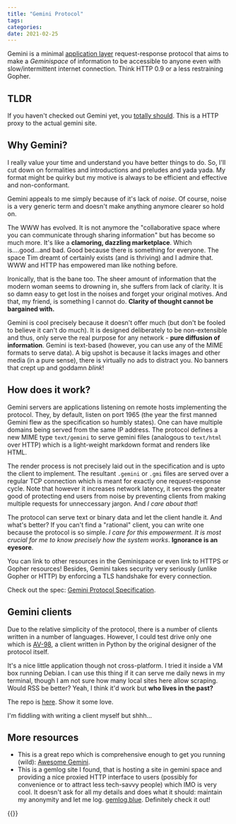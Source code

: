 ```yaml
---
title: "Gemini Protocol"
tags:
categories: 
date: 2021-02-25
---
```




Gemini is a minimal [application layer][5] request-response protocol that aims to make a _Geminispace_ of information to be accessible to anyone even with slow/intermittent internet connection. Think HTTP 0.9 or a less restraining Gopher.

## TLDR   

If you haven't checked out Gemini yet, you [totally should][0]. This is a HTTP proxy to the actual gemini site.   

## Why Gemini?   

I really value your time and understand you have better things to do. So, I'll cut down on formalities and introductions and preludes and yada yada. My format might be quirky but my motive is always to be efficient and effective and non-conformant.  

Gemini appeals to me simply because of it's lack of _noise_. Of course, noise is a very generic term and doesn't make anything anymore clearer so hold on.   

The WWW has evolved. It is not anymore the "collaborative space where you can communicate through sharing information" but has become so much more. It's like a **clamoring, dazzling marketplace**. Which is....good...and bad. Good because there is something for everyone. The space Tim dreamt of certainly exists (and is thriving)  and I admire that. WWW and HTTP has empowered man like nothing before.      

Ironically, that is the bane too. The sheer amount of information that the modern woman seems to drowning in, she suffers from lack of clarity. It is so damn easy to get lost in the noises and forget your original motives. And that, my friend, is something I cannot do. **Clarity of thought cannot be bargained with.**

Gemini is cool precisely because it doesn't offer much (but don't be fooled to believe it can't do much). It is designed deliberately to be non-extensible and thus, only serve the real purpose for any network - **pure diffusion of information**. Gemini is text-based (however, you can use any of the MIME formats to serve data). A big upshot is because it lacks images and other media (in a pure sense), there is virtually no ads to distract you. No banners that crept up and goddamn _blink_!    

## How does it work?   

Gemini servers are applications listening on remote hosts implementing the protocol. They, by default, listen on port 1965 (the year the first manned Gemini flew as the specification so humbly states). One can have multiple domains being served from the same IP address. The protocol defines a new MIME type `text/gemini` to serve gemini files (analogous to `text/html` over HTTP) which is a light-weight markdown format and renders like HTML.     

The render process is not precisely laid out in the specification and is upto the client to implement. The resultant `.gemini` or `.gmi` files are served over a regular TCP connection which is meant for exactly one request-response cycle. Note that however it increases network latency, it serves the greater good of protecting end users from noise by preventing clients from making multiple requests for unneccessary jargon. And _I care about that_!   

The protocol can serve text or binary data and let the client handle it. And what's better? If you can't find a "rational" client, you can write one because the protocol is so simple. _I care for this empowerment. It is most crucial for me to know precisely how the system works_. **Ignorance is an eyesore**.   

You can link to other resources in the Geminispace or even link to HTTPS or Gopher resources! Besides, Gemini takes security very seriously (unlike Gopher or HTTP) by enforcing a TLS handshake for every connection.   

Check out the spec: [Gemini Protocol Specification][1].

## Gemini clients   

Due to the relative simplicity of the protocol, there is a number of clients written in a number of languages. However, I could test drive only one which is [AV-98][2], a client written in Python by the original designer of the protocol itself.   

It's a nice little application though not cross-platform. I tried it inside a VM box running Debian. I can use this thing if it can serve me daily news in my terminal, though I am not sure how many local sites here allow scraping. Would RSS be better? Yeah, I think it'd work but **who lives in the past?**    

The repo is [here][2]. Show it some love.    

I'm fiddling with writing a client myself but shhh...  

## More resources      

* This is a great repo which is comprehensive enough to get you running (wild): [Awesome Gemini][3]. 
* This is a gemlog site I found, that is hosting a site in gemini space and providing a nice proxied HTTP interface to users (possibly for convenience or to attract less tech-savvy people) which IMO is very cool. It doesn't ask for all my details and does what it should: maintain my anonymity and let me log. [gemlog.blue][4]. Definitely check it out!   

{{<card>}}

[0]: https://gemini.circumlunar.space
[1]: https://gemini.circumlunar.space/docs/specification.html
[2]: https://tildegit.org/solderpunk/AV-98/
[3]: https://github.com/kr1sp1n/awesome-gemini
[4]: https://gemlog.blue/
[5]: https://en.wikipedia.org/wiki/Application_layer
